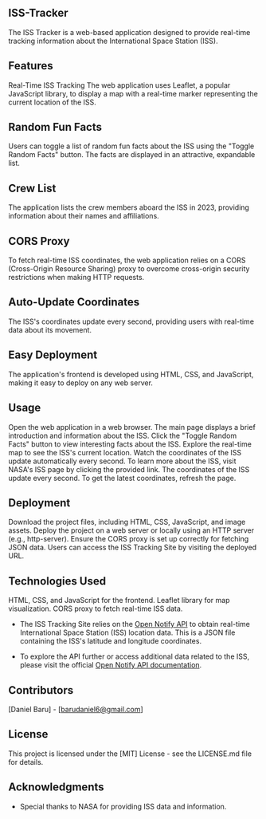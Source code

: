 ## ISS-Tracker
The ISS Tracker is a web-based application designed to provide real-time tracking information about the International Space Station (ISS).

## Features
Real-Time ISS Tracking
The web application uses Leaflet, a popular JavaScript library, to display a map with a real-time marker representing the current location of the ISS.

## Random Fun Facts
Users can toggle a list of random fun facts about the ISS using the "Toggle Random Facts" button. The facts are displayed in an attractive, expandable list.

## Crew List
The application lists the crew members aboard the ISS in 2023, providing information about their names and affiliations.

## CORS Proxy
To fetch real-time ISS coordinates, the web application relies on a CORS (Cross-Origin Resource Sharing) proxy to overcome cross-origin security restrictions when making HTTP requests.

## Auto-Update Coordinates
The ISS's coordinates update every second, providing users with real-time data about its movement.

## Easy Deployment
The application's frontend is developed using HTML, CSS, and JavaScript, making it easy to deploy on any web server.

## Usage
Open the web application in a web browser.
The main page displays a brief introduction and information about the ISS.
Click the "Toggle Random Facts" button to view interesting facts about the ISS.
Explore the real-time map to see the ISS's current location.
Watch the coordinates of the ISS update automatically every second.
To learn more about the ISS, visit NASA's ISS page by clicking the provided link.
The coordinates of the ISS update every second. To get the latest coordinates, refresh the page.

## Deployment
Download the project files, including HTML, CSS, JavaScript, and image assets.
Deploy the project on a web server or locally using an HTTP server (e.g., http-server).
Ensure the CORS proxy is set up correctly for fetching JSON data.
Users can access the ISS Tracking Site by visiting the deployed URL.

## Technologies Used
HTML, CSS, and JavaScript for the frontend.
Leaflet library for map visualization.
CORS proxy to fetch real-time ISS data.

- The ISS Tracking Site relies on the [Open Notify API](http://api.open-notify.org/iss-now.json) to obtain real-time International Space Station (ISS) location data. This is a JSON file containing the ISS's latitude and longitude coordinates.

- To explore the API further or access additional data related to the ISS, please visit the official [Open Notify API documentation](http://open-notify.org/Open-Notify-API/ISS-Location-Now/).


## Contributors
[Daniel Baru] - [barudaniel6@gmail.com]

## License
This project is licensed under the [MIT] License - see the LICENSE.md file for details.

## Acknowledgments
- Special thanks to NASA for providing ISS data and information.



